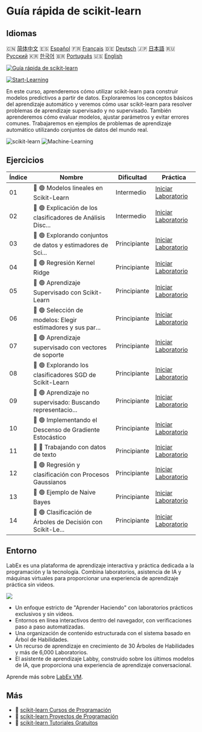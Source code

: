 # Guía rápida de scikit-learn

## Idiomas

🇨🇳 [简体中文](README_zh.md) 🇪🇸 [Español](README_es.md) 🇫🇷 [Français](README_fr.md) 🇩🇪 [Deutsch](README_de.md) 🇯🇵 [日本語](README_ja.md) 🇷🇺 [Русский](README_ru.md) 🇰🇷 [한국어](README_ko.md) 🇧🇷 [Português](README_pt.md) 🇺🇸 [English](README.md) 

[![Guía rápida de scikit-learn](https://cover-creator.labex.io/quick-start-with-scikit-learn.png?lang=es)](https://labex.io/es/courses/quick-start-with-scikit-learn)

[![Start-Learning](https://img.shields.io/badge/Start-Learning-whitesmoke?style=for-the-badge)](https://labex.io/es/courses/quick-start-with-scikit-learn)

En este curso, aprenderemos cómo utilizar scikit-learn para construir modelos predictivos a partir de datos. Exploraremos los conceptos básicos del aprendizaje automático y veremos cómo usar scikit-learn para resolver problemas de aprendizaje supervisado y no supervisado. También aprenderemos cómo evaluar modelos, ajustar parámetros y evitar errores comunes. Trabajaremos en ejemplos de problemas de aprendizaje automático utilizando conjuntos de datos del mundo real.

![scikit-learn](https://img.shields.io/badge/scikit-learn-whitesmoke?style=for-the-badge&logo=scikit-learn)
![Machine-Learning](https://img.shields.io/badge/Machine-Learning-whitesmoke?style=for-the-badge&logo=machine-learning)


## Ejercicios

|   Índice | Nombre                                                      | Dificultad   | Práctica                                                                                                                                           |
|----------|-------------------------------------------------------------|--------------|----------------------------------------------------------------------------------------------------------------------------------------------------|
|       01 | 📖 🟢 Modelos lineales en Scikit-Learn                      | Intermedio   | <a target='_blank' href='https://labex.io/es/tutorials/ml-linear-models-in-scikit-learn-71093'>Iniciar Laboratorio</a>                             |
|       02 | 📖 🟢 Explicación de los clasificadores de Análisis Disc... | Intermedio   | <a target='_blank' href='https://labex.io/es/tutorials/ml-discriminant-analysis-classifiers-explained-71094'>Iniciar Laboratorio</a>               |
|       03 | 📖 🟢 Explorando conjuntos de datos y estimadores de Sci... | Principiante | <a target='_blank' href='https://labex.io/es/tutorials/ml-exploring-scikit-learn-datasets-and-estimators-71095'>Iniciar Laboratorio</a>            |
|       04 | 📖 🟢 Regresión Kernel Ridge                                | Principiante | <a target='_blank' href='https://labex.io/es/tutorials/ml-kernel-ridge-regression-71096'>Iniciar Laboratorio</a>                                   |
|       05 | 📖 🟢 Aprendizaje Supervisado con Scikit-Learn              | Principiante | <a target='_blank' href='https://labex.io/es/tutorials/ml-supervised-learning-with-scikit-learn-71097'>Iniciar Laboratorio</a>                     |
|       06 | 📖 🟢 Selección de modelos: Elegir estimadores y sus par... | Principiante | <a target='_blank' href='https://labex.io/es/tutorials/ml-model-selection-choosing-estimators-and-their-parameters-71098'>Iniciar Laboratorio</a>  |
|       07 | 📖 🟢 Aprendizaje supervisado con vectores de soporte       | Principiante | <a target='_blank' href='https://labex.io/es/tutorials/ml-supervised-learning-with-support-vectors-71099'>Iniciar Laboratorio</a>                  |
|       08 | 📖 🟢 Explorando los clasificadores SGD de Scikit-Learn     | Principiante | <a target='_blank' href='https://labex.io/es/tutorials/ml-exploring-scikit-learn-sgd-classifiers-71100'>Iniciar Laboratorio</a>                    |
|       09 | 📖 🟢 Aprendizaje no supervisado: Buscando representacio... | Principiante | <a target='_blank' href='https://labex.io/es/tutorials/ml-unsupervised-learning-seeking-representations-of-the-data-71101'>Iniciar Laboratorio</a> |
|       10 | 📖 🟢 Implementando el Descenso de Gradiente Estocástico    | Principiante | <a target='_blank' href='https://labex.io/es/tutorials/ml-implementing-stochastic-gradient-descent-71102'>Iniciar Laboratorio</a>                  |
|       11 | 📖 🔵 Trabajando con datos de texto                         | Principiante | <a target='_blank' href='https://labex.io/es/tutorials/ml-working-with-text-data-71103'>Iniciar Laboratorio</a>                                    |
|       12 | 📖 🟢 Regresión y clasificación con Procesos Gaussianos     | Principiante | <a target='_blank' href='https://labex.io/es/tutorials/ml-gaussian-process-regression-and-classification-71104'>Iniciar Laboratorio</a>            |
|       13 | 📖 🟢 Ejemplo de Naive Bayes                                | Principiante | <a target='_blank' href='https://labex.io/es/tutorials/ml-naive-bayes-example-71106'>Iniciar Laboratorio</a>                                       |
|       14 | 📖 🟢 Clasificación de Árboles de Decisión con Scikit-Le... | Principiante | <a target='_blank' href='https://labex.io/es/tutorials/ml-decision-tree-classification-with-scikit-learn-71107'>Iniciar Laboratorio</a>            |

## Entorno

LabEx es una plataforma de aprendizaje interactiva y práctica dedicada a la programación y la tecnología. Combina laboratorios, asistencia de IA y máquinas virtuales para proporcionar una experiencia de aprendizaje práctica sin videos.

![](https://tutorial-screenshot.getvm.io/images/vm-1725247253.png)

- Un enfoque estricto de "Aprender Haciendo" con laboratorios prácticos exclusivos y sin videos.
- Entornos en línea interactivos dentro del navegador, con verificaciones paso a paso automatizadas.
- Una organización de contenido estructurada con el sistema basado en Árbol de Habilidades.
- Un recurso de aprendizaje en crecimiento de 30 Árboles de Habilidades y más de 6,000 Laboratorios.
- El asistente de aprendizaje Labby, construido sobre los últimos modelos de IA, que proporciona una experiencia de aprendizaje conversacional.

Aprende más sobre [LabEx VM](https://support.labex.io/using-labex/virtual-machine).

## Más

- 🔗 [scikit-learn Cursos de Programación](https://github.com/labex-labs/awesome-programming-courses)
- 🔗 [scikit-learn Proyectos de Programación](https://github.com/labex-labs/awesome-programming-projects)
- 🔗 [scikit-learn Tutoriales Gratuitos](https://github.com/labex-labs/sklearn-free-tutorials)

